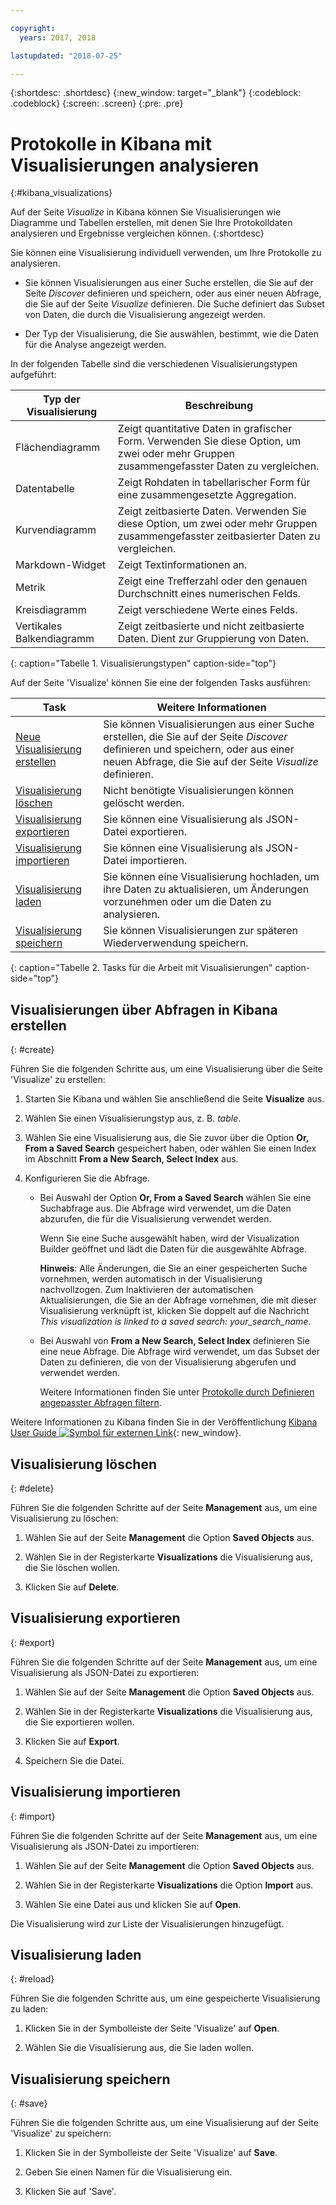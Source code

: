 ```yaml
---

copyright:
  years: 2017, 2018

lastupdated: "2018-07-25"

---
```




{:shortdesc: .shortdesc}
{:new_window: target="_blank"}
{:codeblock: .codeblock}
{:screen: .screen}
{:pre: .pre}

# Protokolle in Kibana mit Visualisierungen analysieren 
{:#kibana_visualizations}

Auf der Seite *Visualize* in Kibana können Sie Visualisierungen wie Diagramme und Tabellen erstellen, mit denen Sie Ihre Protokolldaten analysieren und Ergebnisse vergleichen können. 
{:shortdesc}

Sie können eine Visualisierung individuell verwenden, um Ihre Protokolle zu analysieren. 

* Sie können Visualisierungen aus einer Suche erstellen, die Sie auf der Seite *Discover* definieren und speichern, oder aus einer neuen Abfrage, die Sie auf der Seite *Visualize* definieren. Die Suche definiert das Subset von Daten, die durch die Visualisierung angezeigt werden.

* Der Typ der Visualisierung, die Sie auswählen, bestimmt, wie die Daten für die Analyse angezeigt werden.

In der folgenden Tabelle sind die verschiedenen Visualisierungstypen aufgeführt:

| Typ der Visualisierung | Beschreibung |
|-----------------------|-------------|
| Flächendiagramm | Zeigt quantitative Daten in grafischer Form. Verwenden Sie diese Option, um zwei oder mehr Gruppen zusammengefasster Daten zu vergleichen. |
| Datentabelle | Zeigt Rohdaten in tabellarischer Form für eine zusammengesetzte Aggregation. |
| Kurvendiagramm | Zeigt zeitbasierte Daten. Verwenden Sie diese Option, um zwei oder mehr Gruppen zusammengefasster zeitbasierter Daten zu vergleichen. |
| Markdown-Widget | Zeigt Textinformationen an. |
| Metrik | Zeigt eine Trefferzahl oder den genauen Durchschnitt eines numerischen Felds. |
| Kreisdiagramm | Zeigt verschiedene Werte eines Felds. | 
| Vertikales Balkendiagramm | Zeigt zeitbasierte und nicht zeitbasierte Daten. Dient zur Gruppierung von Daten. |
{: caption="Tabelle 1. Visualisierungstypen" caption-side="top"}

Auf der Seite 'Visualize' können Sie eine der folgenden Tasks ausführen:

| Task | Weitere Informationen |
|------|------------------|
| [Neue Visualisierung erstellen](kibana_visualizations.html#create) | Sie können Visualisierungen aus einer Suche erstellen, die Sie auf der Seite *Discover* definieren und speichern, oder aus einer neuen Abfrage, die Sie auf der Seite *Visualize* definieren. |
| [Visualisierung löschen](kibana_visualizations.html#delete) | Nicht benötigte Visualisierungen können gelöscht werden. |
| [Visualisierung exportieren](kibana_visualizations.html#export) | Sie können eine Visualisierung als JSON-Datei exportieren.  |
| [Visualisierung importieren](kibana_visualizations.html#import) | Sie können eine Visualisierung als JSON-Datei importieren.  |
| [Visualisierung laden](kibana_visualizations.html#reload) | Sie können eine Visualisierung hochladen, um ihre Daten zu aktualisieren, um Änderungen vorzunehmen oder um die Daten zu analysieren. |
| [Visualisierung speichern](kibana_visualizations.html#save) | Sie können Visualisierungen zur späteren Wiederverwendung speichern. |
{: caption="Tabelle 2. Tasks für die Arbeit mit Visualisierungen" caption-side="top"}


## Visualisierungen über Abfragen in Kibana erstellen
{: #create}

Führen Sie die folgenden Schritte aus, um eine Visualisierung über die Seite 'Visualize' zu erstellen:

1. Starten Sie Kibana und wählen Sie anschließend die Seite **Visualize** aus.

2. Wählen Sie einen Visualisierungstyp aus, z. B. *table*.

3. Wählen Sie eine Visualisierung aus, die Sie zuvor über die Option **Or, From a Saved Search** gespeichert haben, oder wählen Sie einen Index im Abschnitt **From a New Search, Select Index** aus.

4. Konfigurieren Sie die Abfrage.

    * Bei Auswahl der Option **Or, From a Saved Search** wählen Sie eine Suchabfrage aus. Die Abfrage wird verwendet, um die Daten abzurufen, die für die Visualisierung verwendet werden. 
	
	    Wenn Sie eine Suche ausgewählt haben, wird der Visualization Builder geöffnet und lädt die Daten für die ausgewählte Abfrage. 
		
		**Hinweis**: Alle Änderungen, die Sie an einer gespeicherten Suche vornehmen, werden automatisch in der Visualisierung nachvollzogen. Zum Inaktivieren der automatischen Aktualisierungen, die Sie an der Abfrage vornehmen, die mit dieser Visualisierung verknüpft ist, klicken Sie doppelt auf die Nachricht *This visualization is linked to a saved search: your_search_name*. 

    * Bei Auswahl von **From a New Search, Select Index** definieren Sie eine neue Abfrage. Die Abfrage wird verwendet, um das Subset der Daten zu definieren, die von der Visualisierung abgerufen und verwendet werden.

        Weitere Informationen finden Sie unter [Protokolle durch Definieren angepasster Abfragen filtern](define_search.html#define_search).

Weitere Informationen zu Kibana finden Sie in der Veröffentlichung [Kibana User Guide ![Symbol für externen Link](../../../icons/launch-glyph.svg "Symbol für externen Link")](https://www.elastic.co/guide/en/kibana/5.1/index.html){: new_window}.


## Visualisierung löschen
{: #delete}

Führen Sie die folgenden Schritte auf der Seite **Management** aus, um eine Visualisierung zu löschen:

1. Wählen Sie auf der Seite **Management** die Option **Saved Objects** aus.

2. Wählen Sie in der Registerkarte **Visualizations** die Visualisierung aus, die Sie löschen wollen.

3. Klicken Sie auf **Delete**.


## Visualisierung exportieren
{: #export}

Führen Sie die folgenden Schritte auf der Seite **Management** aus, um eine Visualisierung als JSON-Datei zu exportieren:

1. Wählen Sie auf der Seite **Management** die Option **Saved Objects** aus.

2. Wählen Sie in der Registerkarte **Visualizations** die Visualisierung aus, die Sie exportieren wollen.

3. Klicken Sie auf **Export**.

4. Speichern Sie die Datei.

## Visualisierung importieren
{: #import}

Führen Sie die folgenden Schritte auf der Seite **Management** aus, um eine Visualisierung als JSON-Datei zu importieren:

1. Wählen Sie auf der Seite **Management** die Option **Saved Objects** aus.

2. Wählen Sie in der Registerkarte **Visualizations** die Option **Import** aus.

3. Wählen Sie eine Datei aus und klicken Sie auf **Open**.

Die Visualisierung wird zur Liste der Visualisierungen hinzugefügt.


 
## Visualisierung laden
{: #reload}

Führen Sie die folgenden Schritte aus, um eine gespeicherte Visualisierung zu laden:

1. Klicken Sie in der Symbolleiste der Seite 'Visualize' auf **Open**.

2. Wählen Sie die Visualisierung aus, die Sie laden wollen. 


## Visualisierung speichern
{: #save}

Führen Sie die folgenden Schritte aus, um eine Visualisierung auf der Seite 'Visualize' zu speichern:

1. Klicken Sie in der Symbolleiste der Seite 'Visualize' auf **Save**.

2. Geben Sie einen Namen für die Visualisierung ein.

3. Klicken Sie auf 'Save'. 


